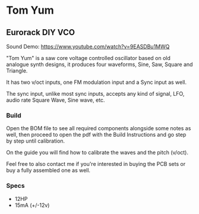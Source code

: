 # Tom Yum
## Eurorack DIY VCO

Sound Demo: https://www.youtube.com/watch?v=9EASDBu1MWQ

"Tom Yum" is a saw core voltage controlled oscillator based on old analogue synth designs, it produces four waveforms, Sine, Saw, Square and Triangle.

It has two v/oct inputs, one FM modulation input and a Sync input as well.

The sync input, unlike most sync inputs, accepts any kind of signal, LFO, audio rate Square Wave, Sine wave, etc.

### Build
Open the BOM file to see all required components alongside some notes as well, then proceed to open the pdf with the Build Instructions and go step by step until calibration.

On the guide you will find how to calibrate the waves and the pitch (v/oct).

Feel free to also contact me if you're interested in buying the PCB sets or buy a fully assembled one as well.

### Specs

* 12HP
* 15mA (+/-12v)


